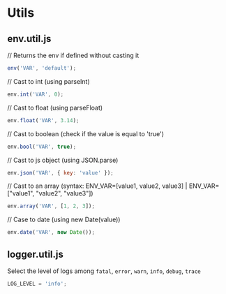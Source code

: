 # Utils

## env.util.js

// Returns the env if defined without casting it

```js
env('VAR', 'default');
```

// Cast to int (using parseInt)

```js
env.int('VAR', 0);
```

// Cast to float (using parseFloat)

```js
env.float('VAR', 3.14);
```

// Cast to boolean (check if the value is equal to 'true')

```js
env.bool('VAR', true);
```

// Cast to js object (using JSON.parse)

```js
env.json('VAR', { key: 'value' });
```

// Cast to an array (syntax: ENV_VAR=[value1, value2, value3] | ENV_VAR=["value1", "value2", "value3"])

```js
env.array('VAR', [1, 2, 3]);
```

// Case to date (using new Date(value))

```js
env.date('VAR', new Date());
```

## logger.util.js

Select the level of logs among `fatal`, `error`, `warn`, `info`, `debug`, `trace`

```js
LOG_LEVEL = 'info';
```
